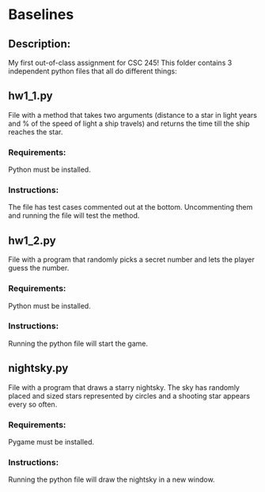 
# Baselines


## Description:
My first out-of-class assignment for CSC 245! This folder contains 3 independent python files that all do different things:


## hw1_1.py
File with a method that takes two arguments (distance to a star in light years and % of the speed of light a ship travels) and returns the time till the ship reaches the star.

### Requirements:
Python must be installed.

### Instructions:
The file has test cases commented out at the bottom. Uncommenting them and running the file will test the method.


## hw1_2.py
File with a program that randomly picks a secret number and lets the player guess the number.

### Requirements:
Python must be installed.

### Instructions:
Running the python file will start the game.


## nightsky.py
File with a program that draws a starry nightsky. The sky has randomly placed and sized stars represented by circles and a shooting star appears every so often.

### Requirements:
Pygame must be installed.

### Instructions:
Running the python file will draw the nightsky in a new window.


